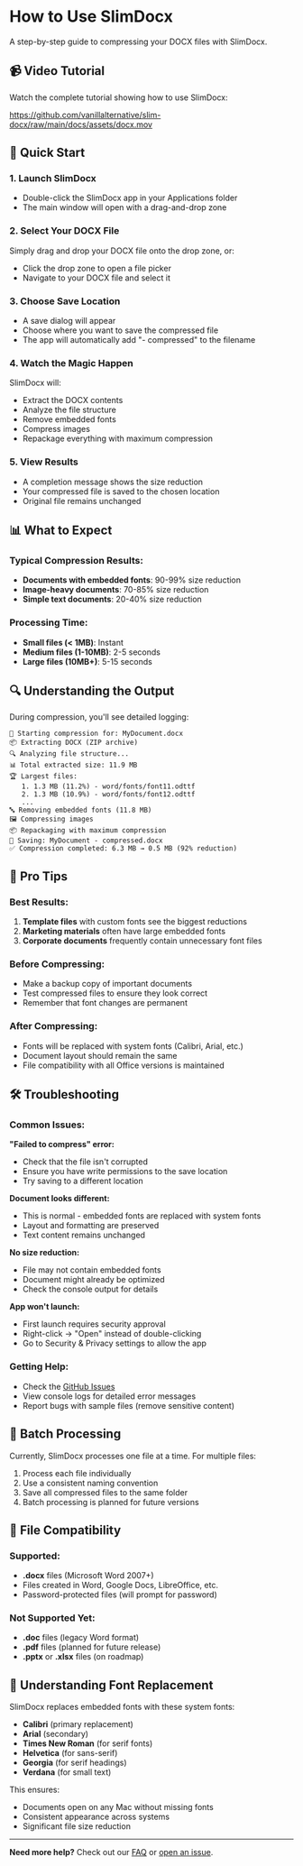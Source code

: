 # How to Use SlimDocx

A step-by-step guide to compressing your DOCX files with SlimDocx.

## 📹 Video Tutorial

Watch the complete tutorial showing how to use SlimDocx:

https://github.com/vanillalternative/slim-docx/raw/main/docs/assets/docx.mov

## 🚀 Quick Start

### 1. Launch SlimDocx
- Double-click the SlimDocx app in your Applications folder
- The main window will open with a drag-and-drop zone

### 2. Select Your DOCX File
Simply drag and drop your DOCX file onto the drop zone, or:
- Click the drop zone to open a file picker
- Navigate to your DOCX file and select it

### 3. Choose Save Location
- A save dialog will appear
- Choose where you want to save the compressed file
- The app will automatically add "- compressed" to the filename

### 4. Watch the Magic Happen
SlimDocx will:
- Extract the DOCX contents
- Analyze the file structure
- Remove embedded fonts
- Compress images
- Repackage everything with maximum compression

### 5. View Results
- A completion message shows the size reduction
- Your compressed file is saved to the chosen location
- Original file remains unchanged

## 📊 What to Expect

### Typical Compression Results:
- **Documents with embedded fonts**: 90-99% size reduction
- **Image-heavy documents**: 70-85% size reduction
- **Simple text documents**: 20-40% size reduction

### Processing Time:
- **Small files (< 1MB)**: Instant
- **Medium files (1-10MB)**: 2-5 seconds
- **Large files (10MB+)**: 5-15 seconds

## 🔍 Understanding the Output

During compression, you'll see detailed logging:

```
🔄 Starting compression for: MyDocument.docx
📦 Extracting DOCX (ZIP archive)
🔍 Analyzing file structure...
📊 Total extracted size: 11.9 MB
🏆 Largest files:
   1. 1.3 MB (11.2%) - word/fonts/font11.odttf
   2. 1.3 MB (10.9%) - word/fonts/font12.odttf
   ...
🔤 Removing embedded fonts (11.8 MB)
🖼️ Compressing images
📦 Repackaging with maximum compression
💾 Saving: MyDocument - compressed.docx
✅ Compression completed: 6.3 MB → 0.5 MB (92% reduction)
```

## 🎯 Pro Tips

### Best Results:
1. **Template files** with custom fonts see the biggest reductions
2. **Marketing materials** often have large embedded fonts
3. **Corporate documents** frequently contain unnecessary font files

### Before Compressing:
- Make a backup copy of important documents
- Test compressed files to ensure they look correct
- Remember that font changes are permanent

### After Compressing:
- Fonts will be replaced with system fonts (Calibri, Arial, etc.)
- Document layout should remain the same
- File compatibility with all Office versions is maintained

## 🛠️ Troubleshooting

### Common Issues:

**"Failed to compress" error:**
- Check that the file isn't corrupted
- Ensure you have write permissions to the save location
- Try saving to a different location

**Document looks different:**
- This is normal - embedded fonts are replaced with system fonts
- Layout and formatting are preserved
- Text content remains unchanged

**No size reduction:**
- File may not contain embedded fonts
- Document might already be optimized
- Check the console output for details

**App won't launch:**
- First launch requires security approval
- Right-click → "Open" instead of double-clicking
- Go to Security & Privacy settings to allow the app

### Getting Help:
- Check the [GitHub Issues](https://github.com/vanillalternative/slim-docx/issues)
- View console logs for detailed error messages
- Report bugs with sample files (remove sensitive content)

## 🔄 Batch Processing

Currently, SlimDocx processes one file at a time. For multiple files:

1. Process each file individually
2. Use a consistent naming convention
3. Save all compressed files to the same folder
4. Batch processing is planned for future versions

## 📝 File Compatibility

### Supported:
- **.docx** files (Microsoft Word 2007+)
- Files created in Word, Google Docs, LibreOffice, etc.
- Password-protected files (will prompt for password)

### Not Supported Yet:
- **.doc** files (legacy Word format)
- **.pdf** files (planned for future release)
- **.pptx** or **.xlsx** files (on roadmap)

## 🎨 Understanding Font Replacement

SlimDocx replaces embedded fonts with these system fonts:
- **Calibri** (primary replacement)
- **Arial** (secondary)
- **Times New Roman** (for serif fonts)
- **Helvetica** (for sans-serif)
- **Georgia** (for serif headings)
- **Verdana** (for small text)

This ensures:
- Documents open on any Mac without missing fonts
- Consistent appearance across systems
- Significant file size reduction

---

**Need more help?** Check out our [FAQ](https://github.com/vanillalternative/slim-docx/wiki) or [open an issue](https://github.com/vanillalternative/slim-docx/issues/new).